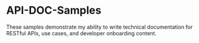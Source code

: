 # API-DOC-Samples
These samples demonstrate my ability to write technical documentation for RESTful APIs, use cases, and developer onboarding content.
